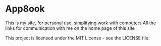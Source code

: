 # App8ook
This is my site, for personal use, simplifying work with computers
All the links for communication with me on the home page of this site

This project is licensed under the MIT License - see the LICENSE file.
